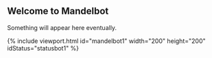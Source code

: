 Welcome to Mandelbot
--------------------

Something will appear here eventually.

{% include viewport.html id="mandelbot1" width="200" height="200" idStatus="statusbot1" %}
